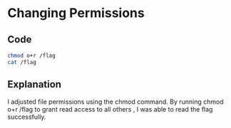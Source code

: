 # Changing Permissions

## Code

```bash
chmod o+r /flag
cat /flag
```
## Explanation

I adjusted file permissions using the chmod command.
By running chmod o+r /flag to grant read access to all others , I was able to read the flag successfully.
